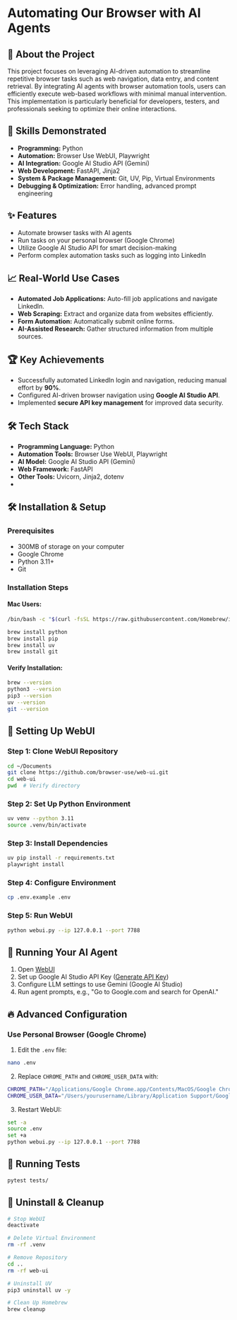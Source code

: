 # Automating Our Browser with AI Agents

## 🚀 About the Project
This project focuses on leveraging AI-driven automation to streamline repetitive browser tasks such as web navigation, data entry, and content retrieval. By integrating AI agents with browser automation tools, users can efficiently execute web-based workflows with minimal manual intervention. This implementation is particularly beneficial for developers, testers, and professionals seeking to optimize their online interactions.

## 🎯 Skills Demonstrated
- **Programming:** Python
- **Automation:** Browser Use WebUI, Playwright
- **AI Integration:** Google AI Studio API (Gemini)
- **Web Development:** FastAPI, Jinja2
- **System & Package Management:** Git, UV, Pip, Virtual Environments
- **Debugging & Optimization:** Error handling, advanced prompt engineering

## ✨ Features
- Automate browser tasks with AI agents
- Run tasks on your personal browser (Google Chrome)
- Utilize Google AI Studio API for smart decision-making
- Perform complex automation tasks such as logging into LinkedIn

## 📈 Real-World Use Cases
- **Automated Job Applications:** Auto-fill job applications and navigate LinkedIn.
- **Web Scraping:** Extract and organize data from websites efficiently.
- **Form Automation:** Automatically submit online forms.
- **AI-Assisted Research:** Gather structured information from multiple sources.

## 🏆 Key Achievements
- Successfully automated LinkedIn login and navigation, reducing manual effort by **90%**.
- Configured AI-driven browser navigation using **Google AI Studio API**.
- Implemented **secure API key management** for improved data security.

## 🛠️ Tech Stack
- **Programming Language:** Python
- **Automation Tools:** Browser Use WebUI, Playwright
- **AI Model:** Google AI Studio API (Gemini)
- **Web Framework:** FastAPI
- **Other Tools:** Uvicorn, Jinja2, dotenv
- 
## 🛠️ Installation & Setup
### Prerequisites
- 300MB of storage on your computer
- Google Chrome
- Python 3.11+
- Git

### Installation Steps
#### Mac Users:
```sh
/bin/bash -c "$(curl -fsSL https://raw.githubusercontent.com/Homebrew/install/HEAD/install.sh)"
```
```sh
brew install python
brew install pip
brew install uv
brew install git
```

#### Verify Installation:
```sh
brew --version
python3 --version
pip3 --version
uv --version
git --version
```

## 🚀 Setting Up WebUI
### Step 1: Clone WebUI Repository
```sh
cd ~/Documents
git clone https://github.com/browser-use/web-ui.git
cd web-ui
pwd  # Verify directory
```

### Step 2: Set Up Python Environment
```sh
uv venv --python 3.11
source .venv/bin/activate
```

### Step 3: Install Dependencies
```sh
uv pip install -r requirements.txt
playwright install
```

### Step 4: Configure Environment
```sh
cp .env.example .env
```

### Step 5: Run WebUI
```sh
python webui.py --ip 127.0.0.1 --port 7788
```

## 🎯 Running Your AI Agent
1. Open [WebUI](http://127.0.0.1:7788)
2. Set up Google AI Studio API Key ([Generate API Key](https://aistudio.google.com/app/apikey))
3. Configure LLM settings to use Gemini (Google AI Studio)
4. Run agent prompts, e.g., "Go to Google.com and search for OpenAI."

## 🔥 Advanced Configuration
### Use Personal Browser (Google Chrome)
1. Edit the `.env` file:
```sh
nano .env
```
2. Replace `CHROME_PATH` and `CHROME_USER_DATA` with:
```sh
CHROME_PATH="/Applications/Google Chrome.app/Contents/MacOS/Google Chrome"
CHROME_USER_DATA="/Users/yourusername/Library/Application Support/Google/Chrome"
```
3. Restart WebUI:
```sh
set -a
source .env
set +a
python webui.py --ip 127.0.0.1 --port 7788
```

## 🧪 Running Tests
```sh
pytest tests/
```

## 🔄 Uninstall & Cleanup
```sh
# Stop WebUI
deactivate

# Delete Virtual Environment
rm -rf .venv

# Remove Repository
cd ..
rm -rf web-ui

# Uninstall UV
pip3 uninstall uv -y

# Clean Up Homebrew
brew cleanup
```
